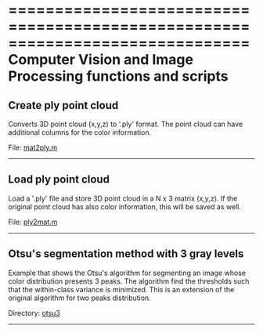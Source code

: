 ==============================================================================
Computer Vision and Image Processing functions and scripts 
==============================================================================


Create ply point cloud
--------------------------------------------------------------------------------

Converts 3D point cloud (x,y,z) to '.ply' format. The point cloud can have additional columns for the color information.

File: [mat2ply.m](https://github.com/giuliomarin/cvip/blob/master/mat2ply.m)

--------------------------------------------------------------------------------

Load ply point cloud
--------------------------------------------------------------------------------

Load a '.ply' file and store 3D point cloud in a N x 3 matrix (x,y,z). If the original point cloud has also color information, this will be saved as well.

File: [ply2mat.m](https://github.com/giuliomarin/cvip/blob/master/ply2mat.m)

--------------------------------------------------------------------------------

Otsu's segmentation method with 3 gray levels
--------------------------------------------------------------------------------
Example that shows the Otsu's algorithm for segmenting an image whose color distribution presents 3 peaks. The algorithm find the thresholds such that the within-class variance is minimized. This is an extension of the original algorithm for two peaks distribution.

Directory: [otsu3](https://github.com/giuliomarin/cvip/tree/master/otsu3)

--------------------------------------------------------------------------------